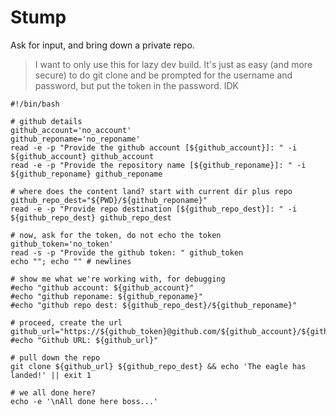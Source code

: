 Stump
==

Ask for input, and bring down a private repo.

> I want to only use this for lazy dev build. It's just as easy (and more secure) to do git clone and be prompted for the username and password, but put the token in the password. IDK
 
```
#!/bin/bash

# github details
github_account='no_account'
github_reponame='no_reponame'
read -e -p "Provide the github account [${github_account}]: " -i ${github_account} github_account
read -e -p "Provide the repository name [${github_reponame}]: " -i ${github_reponame} github_reponame

# where does the content land? start with current dir plus repo
github_repo_dest="${PWD}/${github_reponame}"
read -e -p "Provide repo destination [${github_repo_dest}]: " -i ${github_repo_dest} github_repo_dest

# now, ask for the token, do not echo the token
github_token='no_token'
read -s -p "Provide the github token: " github_token
echo ""; echo "" # newlines

# show me what we're working with, for debugging
#echo "github account: ${github_account}"
#echo "github reponame: ${github_reponame}"
#echo "github repo dest: ${github_repo_dest}/${github_reponame}"

# proceed, create the url
github_url="https://${github_token}@github.com/${github_account}/${github_reponame}.git"
#echo "Github URL: ${github_url}"

# pull down the repo
git clone ${github_url} ${github_repo_dest} && echo 'The eagle has landed!' || exit 1

# we all done here?
echo -e '\nAll done here boss...'
```
